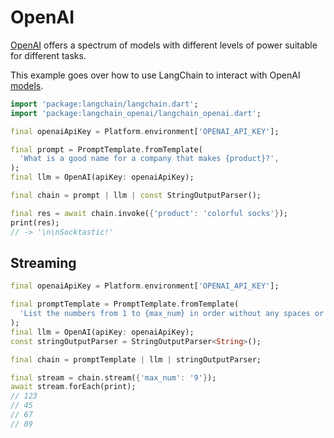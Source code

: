 # OpenAI

[OpenAI](https://platform.openai.com/docs/introduction) offers a spectrum of
models with different levels of power suitable for different tasks.

This example goes over how to use LangChain to interact with
OpenAI [models](https://platform.openai.com/docs/models).

```dart
import 'package:langchain/langchain.dart';
import 'package:langchain_openai/langchain_openai.dart';

final openaiApiKey = Platform.environment['OPENAI_API_KEY'];

final prompt = PromptTemplate.fromTemplate(
  'What is a good name for a company that makes {product}?',
);
final llm = OpenAI(apiKey: openaiApiKey);

final chain = prompt | llm | const StringOutputParser();

final res = await chain.invoke({'product': 'colorful socks'});
print(res);
// -> '\n\nSocktastic!'
```

## Streaming

```dart
final openaiApiKey = Platform.environment['OPENAI_API_KEY'];

final promptTemplate = PromptTemplate.fromTemplate(
  'List the numbers from 1 to {max_num} in order without any spaces or commas',
);
final llm = OpenAI(apiKey: openaiApiKey);
const stringOutputParser = StringOutputParser<String>();

final chain = promptTemplate | llm | stringOutputParser;

final stream = chain.stream({'max_num': '9'});
await stream.forEach(print);
// 123
// 45
// 67
// 89
```
